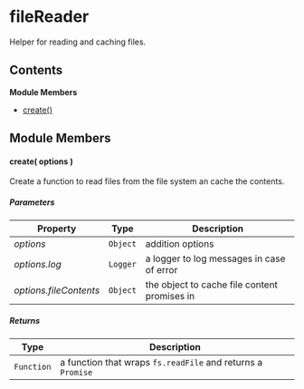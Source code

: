 
# <a name="fileReader"></a>fileReader

Helper for reading and caching files.

## Contents

**Module Members**

- [create()](#create)

## Module Members

#### <a name="create"></a>create( options )

Create a function to read files from the file system an cache the contents.

##### Parameters

| Property | Type | Description |
| -------- | ---- | ----------- |
| _options_ | `Object` |  addition options |
| _options.log_ | `Logger` |  a logger to log messages in case of error |
| _options.fileContents_ | `Object` |  the object to cache file content promises in |

##### Returns

| Type | Description |
| ---- | ----------- |
| `Function` |  a function that wraps `fs.readFile` and returns a `Promise` |
